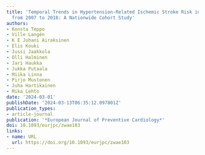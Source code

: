```yaml
---
title: 'Temporal Trends in Hypertension-Related Ischemic Stroke Risk in Atrial Fibrillation
  from 2007 to 2018: A Nationwide Cohort Study'
authors:
- Konsta Teppo
- Ville Langén
- K E Juhani Airaksinen
- Elis Kouki
- Jussi Jaakkola
- Olli Halminen
- Jari Haukka
- Jukka Putaala
- Miika Linna
- Pirjo Mustonen
- Juha Hartikainen
- Mika Lehto
date: '2024-03-01'
publishDate: '2024-03-13T06:35:12.097801Z'
publication_types:
- article-journal
publication: '*European Journal of Preventive Cardiology*'
doi: 10.1093/eurjpc/zwae103
links:
- name: URL
  url: https://doi.org/10.1093/eurjpc/zwae103
---
```

